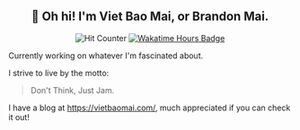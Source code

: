 <div align='center'>
  
## 🙋 Oh hi! I'm Viet Bao Mai, or Brandon Mai.

![Hit Counter](https://komarev.com/ghpvc/?username=brandon-mai&color=ef912f&style=for-the-badge&label=VIEWS) [![Wakatime Hours Badge](https://wakatime.com/badge/user/137a1655-e7c3-4f3d-a00a-edb94e9bfcf3.svg?style=for-the-badge)](https://wakatime.com/@brandonmai)

</div>

Currently working on whatever I'm fascinated about.

I strive to live by the motto:

> Don't Think, Just Jam.

I have a blog at https://vietbaomai.com/, much appreciated if you can check it out!



<!--
**brandon-mai/brandon-mai** is a ✨ _special_ ✨ repository because its `README.md` (this file) appears on your GitHub profile.

Here are some ideas to get you started:

- 🔭 I’m currently working on ...
- 🌱 I’m currently learning ...
- 👯 I’m looking to collaborate on ...
- 🤔 I’m looking for help with ...
- 💬 Ask me about ...
- 📫 How to reach me: ...
- 😄 Pronouns: ...
- ⚡ Fun fact: ...
-->
